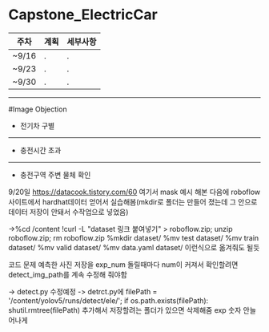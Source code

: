 # Capstone_ElectricCar

|주차| 계획 | 세부사항|
|-----|---|---|
|~9/16| .| .|
|~9/23| .| .|
|~9/30| .| .|

---
#Image Objection
- 전기차 구별
---
- 충전시간 초과
---
- 충전구역 주변 물체 확인


9/20일
https://datacook.tistory.com/60 여기서 mask 예시 해본 다음에 roboflow 사이트에서 hardhat데이터 얻어서 실습해봄(mkdir로 폴더는 만들어 졌는데 그 안으로 데이터 저장이 안돼서 수작업으로 넣었음)

->%cd /content
!curl -L "dataset 링크 붙여넣기" > roboflow.zip; unzip roboflow.zip; rm roboflow.zip
%mkdir dataset/
%mv test dataset/
%mv train dataset/
%mv valid dataset/
%mv data.yaml dataset/
이런식으로 옮겨줘도 될듯


 코드 문제 예측한 사진 저장을 exp_num 돌릴때마다 num이 커져서 확인할려면 detect_img_path를 계속 수정해 줘야함

-> detect.py 수정예정
-> detrct.py에 
    filePath = '/content/yolov5/runs/detect/ele/';
    if os.path.exists(filePath):
        shutil.rmtree(filePath)
    추가해서 저장할려는 폴더가 있으면 삭제해줌
    exp 숫자 안늘어나게 
